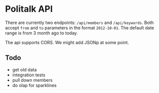 # Politalk API

There are currently two endpoints: `/api/members` and `/api/keywords`. Both
accept `from` and `to` parameters in the format `2012-10-01`. The default date
range is from 3 month ago to today.

The api supports CORS. We might add JSONp at some point.

## Todo

* get old data
* integration tests
* pull down members
* do olap for sparklines 
